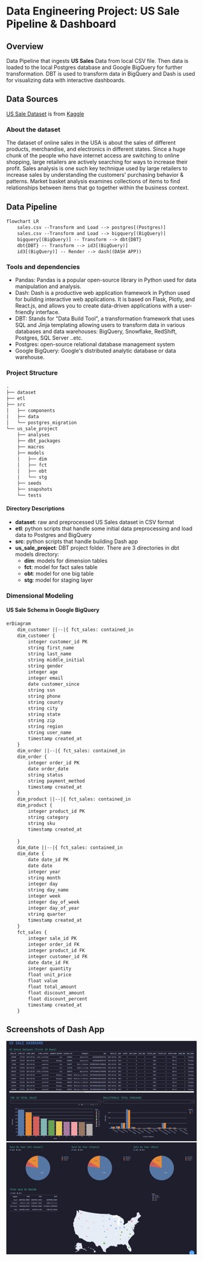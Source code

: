 # Data Engineering Project: US Sale Pipeline & Dashboard

## Overview
Data Pipeline that ingests **US Sales** Data from local CSV file. Then data is loaded to the local 
Postgres database and Google BigQuery for further transformation. DBT is used to transform data
in BigQuery and Dash is used for visualizing data with interactive dashboards.
## Data Sources
[US Sale Dataset](https://www.kaggle.com/datasets/ytgangster/online-sales-in-usa) is from [Kaggle](www.kaggle.com)
### About the dataset
The dataset of online sales in the USA is about the sales of different products, merchandise, and electronics in different states.
Since a huge chunk of the people who have internet access are switching to online shopping, large retailers are
actively searching for ways to increase their profit. Sales analysis is one such key technique used by large retailers to increase
sales by understanding the customers' purchasing behavior & patterns. Market basket analysis examines collections of items to find
relationships between items that go together within the business context.

## Data Pipeline
```mermaid
flowchart LR
    sales.csv --Transform and Load --> postgres[(Postgres)]
    sales.csv --Transform and Load --> bigquery[(BigQuery)]
    bigquery[(BigQuery)] -- Transform --> dbt{DBT}
    dbt{DBT} -- Transform --> id3[(BigQuery)]
    id3[(BigQuery)] -- Render --> dash((DASH APP))
```

###  Tools and dependencies
- Pandas: Pandas is a popular open-source library in Python used for data manipulation and analysis.
- Dash: Dash is a productive web application framework in Python used for building interactive web applications.
  It is based on Flask, Plotly, and React.js, and allows you to create data-driven applications with a user-friendly interface. 
- DBT: Stands for "Data Build Tool", a transformation framework that uses SQL and Jinja templating allowing users to transform data in various
  databases and data warehouses: BigQuery, Snowflake, RedShift, Postgres, SQL Server ..etc.
- Postgres: open-source relational database management system
- Google BigQuery: Google's distributed analytic database or data warehouse.

### Project Structure
```
.
├── dataset
├── etl
├── src
│   ├── components
│   ├── data
│   └── postgres_migration
└── us_sale_project
    ├── analyses
    ├── dbt_packages
    ├── macros
    ├── models
    │   ├── dim
    │   ├── fct
    │   ├── obt
    │   └── stg
    ├── seeds
    ├── snapshots
    └── tests
```
#### Directory Descriptions
- **dataset**: raw and preprocessed US Sales dataset in CSV format
- **etl**: python scripts that handle some initial data preprocessing and load data to Postgres and BigQuery
- **src**: python scripts that handle building Dash app
- **us_sale_project**: DBT project folder. There are 3 directories in dbt models directory:
  - **dim**: models for dimension tables
  - **fct**: model for fact sales table
  - **obt**: model for one big table
  - **stg**: model for staging layer

### Dimensional Modeling
#### US Sale Schema in Google BigQuery
```mermaid
erDiagram
    dim_customer ||--|{ fct_sales: contained_in
    dim_customer {
        integer customer_id PK
        string first_name
        string last_name
        string middle_initial
        string gender
        integer age
        integer email
        date customer_since
        string ssn
        string phone
        string county
        string city
        string state
        string zip
        string region
        string user_name
        timestamp created_at
    }
    dim_order ||--|{ fct_sales: contained_in
    dim_order {
        integer order_id PK
        date order_date
        string status
        string payment_method
        timestamp created_at
    }
    dim_product ||--|{ fct_sales: contained_in
    dim_product {
        integer product_id PK
        string category
        string sku
        timestamp created_at

    }
    dim_date ||--|{ fct_sales: contained_in
    dim_date {
        date date_id PK
        date date
        integer year
        string month
        integer day
        string day_name
        integer week
        integer day_of_week
        integer day_of_year
        string quarter
        timestamp created_at
    }
    fct_sales {
        integer sale_id PK
        integer order_id FK
        integer product_id FK
        integer customer_id FK
        date date_id FK
        integer quantity
        float unit_price
        float value
        float total_amount
        float discount_amount
        float discount_percent
        timestamp created_at
    }
```
## Screenshots of Dash App
![](./src/dash_screenshots/screenshot1.png)
![](./src/dash_screenshots/screenshot2.png)
